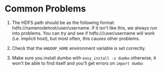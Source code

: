 Common Problems
===============


1. The HDFS path should be as the following format: 
hdfs://namenodehost/user/username.  If it isn't like this,
we always run into problems.  You can _try_ and see if
hdfs:///user/username
will work (i.e. implicit host), but most often, this causes
other problems.

2. Check that the `HADOOP_HOME` environment variable is set correctly.

3. Make sure you install dumbo with `easy_install -z dumbo` otherwise,
it won't be able to find itself and you'll get errors on `import dumbo`

